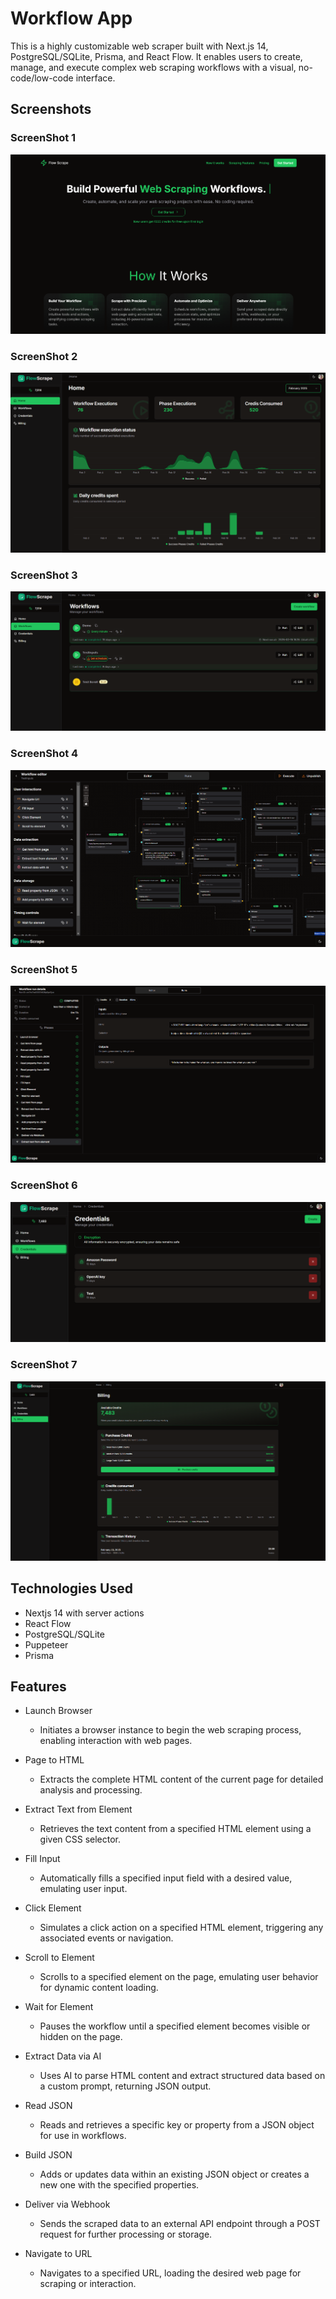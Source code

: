 # Workflow App

This is a highly customizable web scraper built with Next.js 14, PostgreSQL/SQLite, Prisma, and React Flow. It enables users to create, manage, and execute complex web scraping workflows with a visual, no-code/low-code interface.

## Screenshots

### ScreenShot 1

![Screenshot 1](/public/images/Screenshot_1.png)

### ScreenShot 2

![Screenshot 2](/public/images/Screenshot_2.png)

### ScreenShot 3

![Screenshot 3](/public/images/Screenshot_3.png)

### ScreenShot 4

![Screenshot 4](/public/images/Screenshot_4.png)

### ScreenShot 5

![Screenshot 5](/public/images/Screenshot_5.png)

### ScreenShot 6

![Screenshot 6](/public/images/Screenshot_6.png)

### ScreenShot 7

![Screenshot 7](/public/images/Screenshot_7.png)

## Technologies Used

- Nextjs 14 with server actions
- React Flow
- PostgreSQL/SQLite
- Puppeteer
- Prisma

## Features

- Launch Browser

  - Initiates a browser instance to begin the web scraping process, enabling interaction with web pages.

- Page to HTML

  - Extracts the complete HTML content of the current page for detailed analysis and processing.

- Extract Text from Element

  - Retrieves the text content from a specified HTML element using a given CSS selector.

- Fill Input

  - Automatically fills a specified input field with a desired value, emulating user input.

- Click Element

  - Simulates a click action on a specified HTML element, triggering any associated events or navigation.

- Scroll to Element

  - Scrolls to a specified element on the page, emulating user behavior for dynamic content loading.

- Wait for Element

  - Pauses the workflow until a specified element becomes visible or hidden on the page.

- Extract Data via AI

  - Uses AI to parse HTML content and extract structured data based on a custom prompt, returning JSON output.

- Read JSON

  - Reads and retrieves a specific key or property from a JSON object for use in workflows.

- Build JSON

  - Adds or updates data within an existing JSON object or creates a new one with the specified properties.

- Deliver via Webhook

  - Sends the scraped data to an external API endpoint through a POST request for further processing or storage.

- Navigate to URL

  - Navigates to a specified URL, loading the desired web page for scraping or interaction.
